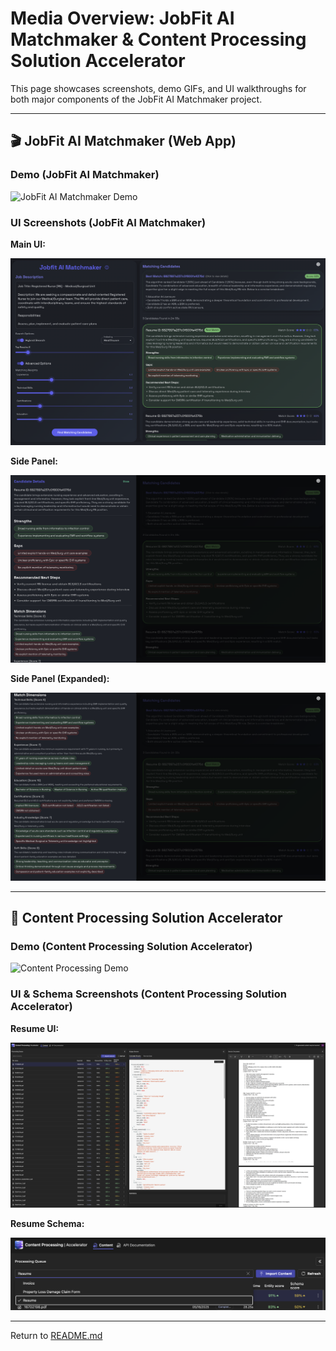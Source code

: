 # Media Overview: JobFit AI Matchmaker & Content Processing Solution Accelerator

This page showcases screenshots, demo GIFs, and UI walkthroughs for both major components of the JobFit AI Matchmaker project.

---

## 🎬 JobFit AI Matchmaker (Web App)

### Demo (JobFit AI Matchmaker)

![JobFit AI Matchmaker Demo](./JobfitAIMatchMaker_Demo.gif)

### UI Screenshots (JobFit AI Matchmaker)

**Main UI:**

![UI](./JobfitAIMatchMaker_UI.png)

**Side Panel:**

![Side Panel](./JobfitAIMatchMaker_SidePanel.png)

**Side Panel (Expanded):**

![Side Panel 2](./JobfitAIMatchMaker_SidePanel2.png)

---

## 📄 Content Processing Solution Accelerator

### Demo (Content Processing Solution Accelerator)

![Content Processing Demo](./ContentProcessingSolutionAccelerator_Resumes.gif)

### UI & Schema Screenshots (Content Processing Solution Accelerator)

**Resume UI:**

![Resumes UI](./ContentProcessingSolutionAccelerator_ResumesUI.png)

**Resume Schema:**

![Resumes Schema](./ContentProcessingSolutionAccelerator_ResumesSchema.png)

---

Return to [README.md](../README.md)
